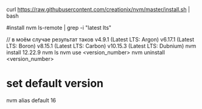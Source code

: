 curl https://raw.githubusercontent.com/creationix/nvm/master/install.sh | bash 

#install
nvm ls-remote | grep -i "latest lts"

// в моём случае результат таков
v4.9.1 (Latest LTS: Argon)
v6.17.1 (Latest LTS: Boron)
v8.15.1 (Latest LTS: Carbon)
v10.15.3 (Latest LTS: Dubnium)
nvm install 12.22.9
nvm ls
nvm use <version_number>
nvm uninstall <version_number>

# set default version

nvm alias default 16
